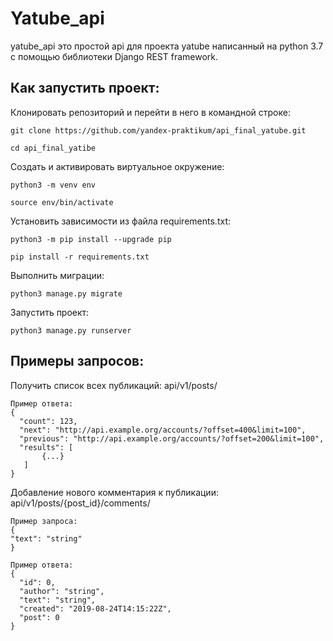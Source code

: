 # Yatube_api
yatube_api это простой api для проекта yatube написанный на python 3.7 c помощью библиотеки Django REST framework.

## Как запустить проект:
Клонировать репозиторий и перейти в него в командной строке:
```
git clone https://github.com/yandex-praktikum/api_final_yatube.git
```
```
cd api_final_yatibe
```
Cоздать и активировать виртуальное окружение:
```
python3 -m venv env
```
```
source env/bin/activate
```
Установить зависимости из файла requirements.txt:
```
python3 -m pip install --upgrade pip
```
```
pip install -r requirements.txt
```
Выполнить миграции:
```
python3 manage.py migrate
```
Запустить проект:
```
python3 manage.py runserver
```
## Примеры запросов:
Получить список всех публикаций: api/v1/posts/
```
Пример ответа:
{
  "count": 123,
  "next": "http://api.example.org/accounts/?offset=400&limit=100",
  "previous": "http://api.example.org/accounts/?offset=200&limit=100",
  "results": [
       {...}
   ]
}
```
Добавление нового комментария к публикации: api/v1/posts/{post_id}/comments/
```
Пример запроса:
{
"text": "string"
}
```
```
Пример ответа:
{
  "id": 0,
  "author": "string",
  "text": "string",
  "created": "2019-08-24T14:15:22Z",
  "post": 0
}
```
